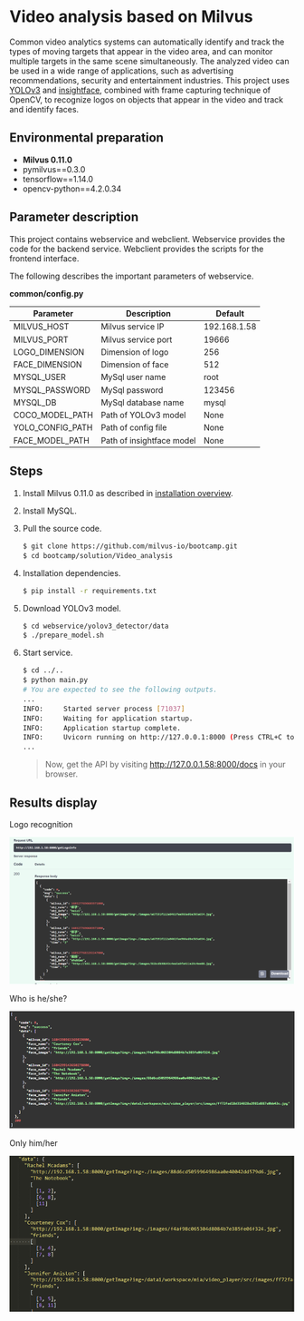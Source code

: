 # Video analysis based on Milvus

Common video analytics systems can automatically identify and track the types of moving targets that appear in the video area, and can monitor multiple targets in the same scene simultaneously. The analyzed video can be used in a wide range of applications, such as advertising recommendations, security and entertainment industries. This project uses [YOLOv3](https://pjreddie.com/darknet/yolo/) and [insightface](https://github.com/deepinsight/insightface), combined with frame capturing technique of OpenCV, to recognize logos on objects that appear in the video and track and identify faces.

## Environmental preparation

- **Milvus 0.11.0**
- pymilvus==0.3.0
- tensorflow==1.14.0
- opencv-python==4.2.0.34

## Parameter description

This project contains webservice and webclient. Webservice provides the code for the backend service. Webclient provides the scripts for the frontend interface.

The following describes the important parameters of webservice.

**common/config.py**

| Parameter        | Description               | Default      |
| ---------------- | ------------------------- | ------------ |
| MILVUS_HOST      | Milvus service IP         | 192.168.1.58 |
| MILVUS_PORT      | Milvus service port       | 19666        |
| LOGO_DIMENSION   | Dimension of logo         | 256          |
| FACE_DIMENSION   | Dimension of face         | 512          |
| MYSQL_USER       | MySql user name           | root         |
| MYSQL_PASSWORD   | MySql password            | 123456       |
| MYSQL_DB         | MySql database name       | mysql        |
| COCO_MODEL_PATH  | Path of YOLOv3 model      | None         |
| YOLO_CONFIG_PATH | Path of config file       | None         |
| FACE_MODEL_PATH  | Path of insightface model | None         |

## Steps

1. Install Milvus 0.11.0 as described in [installation overview](https://milvus.io/docs/install_milvus.md).

2. Install MySQL.

3. Pull the source code.

   ```bash
   $ git clone https://github.com/milvus-io/bootcamp.git
   $ cd bootcamp/solution/Video_analysis
   ```

4. Installation dependencies.

   ```bash
   $ pip install -r requirements.txt
   ```

5. Download YOLOv3 model.

   ```bash
   $ cd webservice/yolov3_detector/data
   $ ./prepare_model.sh
   ```

6. Start service.

   ```bash
   $ cd ../..
   $ python main.py
   # You are expected to see the following outputs.
   ...
   INFO:     Started server process [71037]
   INFO:     Waiting for application startup.
   INFO:     Application startup complete.
   INFO:     Uvicorn running on http://127.0.0.1:8000 (Press CTRL+C to quit)
   ...
   ```

   > Now, get the API by visiting http://127.0.0.1.58:8000/docs in your browser.

## Results display

Logo recognition

![pic_1](./pic/1.png)

Who is he/she?

![pic 2](./pic/2.png)

Only him/her

![pic 3](./pic/3.png)

